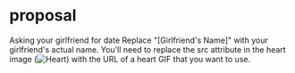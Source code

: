 # proposal
Asking your girlfriend for date
Replace "[Girlfriend's Name]" with your girlfriend's actual name. You'll need to replace the src attribute in the heart image (<img src='https://example.com/path/to/heart.gif' alt='Heart'>) with the URL of a heart GIF that you want to use.
